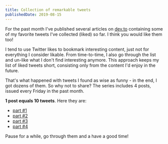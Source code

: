 ```yaml
---
title: Collection of remarkable tweets
publishedDate: 2019-08-15
---
```


For the past month I've published several articles on [dev.to](https://dev.to) containing some of my favorite tweets I've collected (liked) so far. I think you would like them too!

I tend to use Twitter likes to bookmark interesting content, just not for everything I consider likable. From time-to-time, I also go through the list and un-like what I don't find interesting anymore. This approach keeps my list of liked tweets short, consisting only from the content I'd enjoy in the future.

That's what happened with tweets I found as wise as funny - in the end, I got dozens of them. So why not to share? The series includes 4 posts, issued every Friday in the past month.

**1 post equals 10 tweets**. Here they are:

- [part #1](https://dev.to/rmnvsl/why-so-serious-1-276j)
- [part #2](https://dev.to/rmnvsl/why-so-serious-collection-of-remarkable-tweets-2-10hj)
- [part #3](https://dev.to/rmnvsl/why-so-serious-collection-of-remarkable-tweets-3-mgo)
- [part #4](https://dev.to/rmnvsl/why-so-serious-collection-of-remarkable-tweets-4-28g0)

Pause for a while, go through them and a have a good time!
